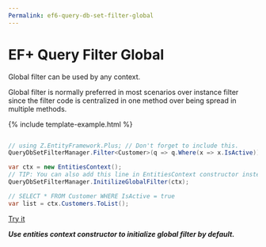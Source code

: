 ```yaml
---
Permalink: ef6-query-db-set-filter-global
---
```


# EF+ Query Filter Global

Global filter can be used by any context.

Global filter is normally preferred in most scenarios over instance filter since the filter code is centralized in one method over being spread in multiple methods.

{% include template-example.html %} 
```csharp

// using Z.EntityFramework.Plus; // Don't forget to include this.
QueryDbSetFilterManager.Filter<Customer>(q => q.Where(x => x.IsActive));

var ctx = new EntitiesContext();
// TIP: You can also add this line in EntitiesContext constructor instead
QueryDbSetFilterManager.InitilizeGlobalFilter(ctx);

// SELECT * FROM Customer WHERE IsActive = true
var list = ctx.Customers.ToList();

```
[Try it](https://dotnetfiddle.net/HijoZX)

***Use entities context constructor to initialize global filter by default.***
